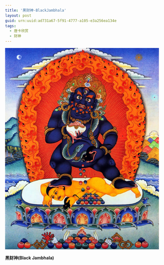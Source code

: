 ```yaml
---
title: '黑财神-BlackJambhala'
layout: post
guid: urn:uuid:ad731a67-5f91-4777-a105-e3a256ea134e
tags:
  - 唐卡欣赏
  - 财神
---
```



[![](/media/files/2008/06/19/Black-Jambhala.png)](http://7vikpt.com1.z0.glb.clouddn.com/Black-Jambhala.png)

**黑财神(Black Jambhala)**